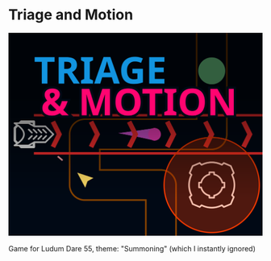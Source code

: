 # Triage and Motion

![Triage and Motion cover art](showcase/art.svg)

Game for Ludum Dare 55, theme: "Summoning" (which I instantly ignored)
